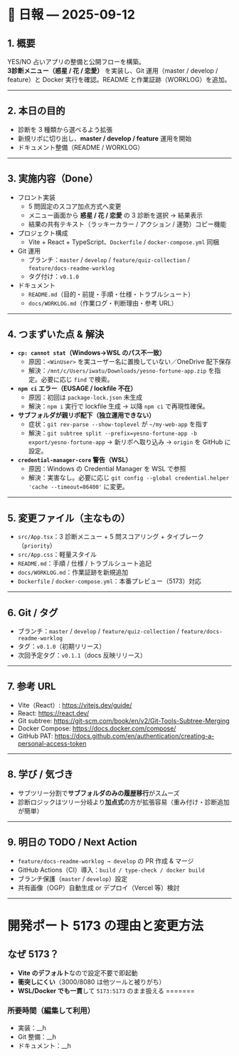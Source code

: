 # 📄 日報 — 2025-09-12

## 1. 概要
YES/NO 占いアプリの整備と公開フローを構築。  
**3診断メニュー（惑星 / 花 / 恋愛）** を実装し、Git 運用（master / develop / feature）と Docker 実行を確認。README と作業証跡（WORKLOG）を追加。

---

## 2. 本日の目的
- 診断を 3 種類から選べるよう拡張
- 新規リポに切り出し、**master / develop / feature** 運用を開始
- ドキュメント整備（README / WORKLOG）

---

## 3. 実施内容（Done）
- フロント実装
  - 5 問固定のスコア加点方式へ変更
  - メニュー画面から **惑星 / 花 / 恋愛** の 3 診断を選択 → 結果表示
  - 結果の共有テキスト（ラッキーカラー / アクション / 運勢）コピー機能
- プロジェクト構成
  - Vite + React + TypeScript、`Dockerfile` / `docker-compose.yml` 同梱
- Git 運用
  - ブランチ：`master` / `develop` / `feature/quiz-collection` / `feature/docs-readme-worklog`
  - タグ付け：`v0.1.0`
- ドキュメント
  - `README.md`（目的・前提・手順・仕様・トラブルシュート）
  - `docs/WORKLOG.md`（作業ログ・判断理由・参考 URL）

---

## 4. つまずいた点 & 解決
- **`cp: cannot stat`（Windows→WSL のパス不一致）**  
  - 原因：`<WinUser>` を実ユーザー名に置換していない／OneDrive 配下保存  
  - 解決：`/mnt/c/Users/iwatu/Downloads/yesno-fortune-app.zip` を指定。必要に応じ `find` で検索。
- **`npm ci` エラー（EUSAGE / lockfile 不在）**  
  - 原因：初回は `package-lock.json` 未生成  
  - 解決：`npm i` 実行で lockfile 生成 → 以降 `npm ci` で再現性確保。
- **サブフォルダが親リポ配下（独立運用できない）**  
  - 症状：`git rev-parse --show-toplevel` が `~/my-web-app` を指す  
  - 解決：`git subtree split --prefix=yesno-fortune-app -b export/yesno-fortune-app` → 新リポへ取り込み → `origin` を GitHub に設定。
- **`credential-manager-core` 警告（WSL）**  
  - 原因：Windows の Credential Manager を WSL で参照  
  - 解決：実害なし。必要に応じ `git config --global credential.helper 'cache --timeout=86400'` に変更。

---

## 5. 変更ファイル（主なもの）
- `src/App.tsx`：3 診断メニュー + 5 問スコアリング + タイブレーク（`priority`）
- `src/App.css`：軽量スタイル
- `README.md`：手順 / 仕様 / トラブルシュート追記
- `docs/WORKLOG.md`：作業証跡を新規追加
- `Dockerfile` / `docker-compose.yml`：本番プレビュー（5173）対応

---

## 6. Git / タグ
- ブランチ：`master` / `develop` / `feature/quiz-collection` / `feature/docs-readme-worklog`
- タグ：`v0.1.0`（初期リリース）
- 次回予定タグ：`v0.1.1`（docs 反映リリース）

---

## 7. 参考 URL
- Vite（React）: https://vitejs.dev/guide/  
- React: https://react.dev/  
- Git subtree: https://git-scm.com/book/en/v2/Git-Tools-Subtree-Merging  
- Docker Compose: https://docs.docker.com/compose/  
- GitHub PAT: https://docs.github.com/en/authentication/creating-a-personal-access-token

---

## 8. 学び / 気づき
- サブツリー分割で**サブフォルダのみの履歴移行**がスムーズ  
- 診断ロジックはツリー分岐より**加点式**の方が拡張容易（重み付け・診断追加が簡単）

---

## 9. 明日の TODO / Next Action
- `feature/docs-readme-worklog → develop` の PR 作成 & マージ  
- GitHub Actions（CI）導入：`build / type-check / docker build`  
- ブランチ保護（`master` / `develop`）設定  
- 共有画像（OGP）自動生成 or デプロイ（Vercel 等）検討

---


# 開発ポート 5173 の理由と変更方法

## なぜ 5173？
- **Vite のデフォルト**なので設定不要で即起動
- **衝突しにくい**（3000/8080 は他ツールと被りがち）
- **WSL/Docker でも一貫**して `5173:5173` のまま扱える
=======
### 所要時間（編集して利用）
- 実装：__h  
- Git 整備：__h  
- ドキュメント：__h

